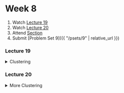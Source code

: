 # Week 8

1.  Watch [Lecture 19](#lecture19)
2.  Watch [Lecture 20](#lecture20)
3.  Attend [Section](https://www.youtube.com/embed/7BpomdjZ_Os)
4.  Submit [Problem Set 9]({{ "/psets/9" | relative_url }})

### Lecture 19
<details>
  <summary id="lecture19">Clustering</summary>

<div>
    <br>
    <iframe width="560" height="315" src="https://www.youtube.com/embed/miw2CiKp1r0?rel=0" frameborder="0" allow="accelerometer; autoplay; encrypted-media; gyroscope; picture-in-picture" allowfullscreen></iframe>

    <ul>
        <li><a href="https://www.dropbox.com/s/dl/2omaxmjpk11trbt/lecture07.zip?dl=0">Source Code</a></li>
        <li><a href="https://archive.org/download/MIT6.00SCS11/MIT6_00SCS11_lec07_300k.mp4">Video</a></li>
    </ul>
</div>
  
</details>  

### Lecture 20
<details>
  <summary id="lecture20">More Clustering</summary>

<div>
    <br>
    <iframe width="560" height="315" src="https://www.youtube.com/embed/Iu4xTLKcbPo?rel=0" frameborder="0" allow="accelerometer; autoplay; encrypted-media; gyroscope; picture-in-picture" allowfullscreen></iframe>
</div>

</details>






